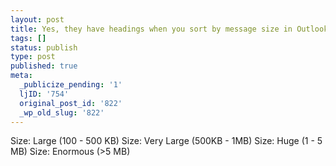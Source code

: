 ```yaml
---
layout: post
title: Yes, they have headings when you sort by message size in Outlook...
tags: []
status: publish
type: post
published: true
meta:
  _publicize_pending: '1'
  ljID: '754'
  original_post_id: '822'
  _wp_old_slug: '822'
---
```

Size: Large (100 - 500 KB)
Size: Very Large (500KB - 1MB)
Size: Huge (1 - 5 MB)
Size: Enormous (&gt;5 MB)
